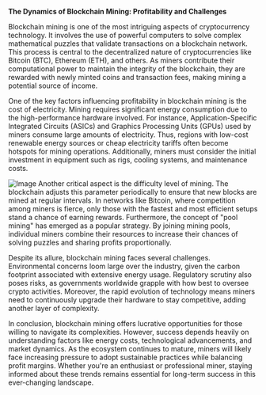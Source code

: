 **The Dynamics of Blockchain Mining: Profitability and Challenges**

Blockchain mining is one of the most intriguing aspects of cryptocurrency technology. It involves the use of powerful computers to solve complex mathematical puzzles that validate transactions on a blockchain network. This process is central to the decentralized nature of cryptocurrencies like Bitcoin (BTC), Ethereum (ETH), and others. As miners contribute their computational power to maintain the integrity of the blockchain, they are rewarded with newly minted coins and transaction fees, making mining a potential source of income.

One of the key factors influencing profitability in blockchain mining is the cost of electricity. Mining requires significant energy consumption due to the high-performance hardware involved. For instance, Application-Specific Integrated Circuits (ASICs) and Graphics Processing Units (GPUs) used by miners consume large amounts of electricity. Thus, regions with low-cost renewable energy sources or cheap electricity tariffs often become hotspots for mining operations. Additionally, miners must consider the initial investment in equipment such as rigs, cooling systems, and maintenance costs.


![Image](https://github.com/user-attachments/assets/31692037-0104-4703-abd1-696b6a7dd41b)
Another critical aspect is the difficulty level of mining. The blockchain adjusts this parameter periodically to ensure that new blocks are mined at regular intervals. In networks like Bitcoin, where competition among miners is fierce, only those with the fastest and most efficient setups stand a chance of earning rewards. Furthermore, the concept of "pool mining" has emerged as a popular strategy. By joining mining pools, individual miners combine their resources to increase their chances of solving puzzles and sharing profits proportionally.

Despite its allure, blockchain mining faces several challenges. Environmental concerns loom large over the industry, given the carbon footprint associated with extensive energy usage. Regulatory scrutiny also poses risks, as governments worldwide grapple with how best to oversee crypto activities. Moreover, the rapid evolution of technology means miners need to continuously upgrade their hardware to stay competitive, adding another layer of complexity.

In conclusion, blockchain mining offers lucrative opportunities for those willing to navigate its complexities. However, success depends heavily on understanding factors like energy costs, technological advancements, and market dynamics. As the ecosystem continues to mature, miners will likely face increasing pressure to adopt sustainable practices while balancing profit margins. Whether you're an enthusiast or professional miner, staying informed about these trends remains essential for long-term success in this ever-changing landscape.